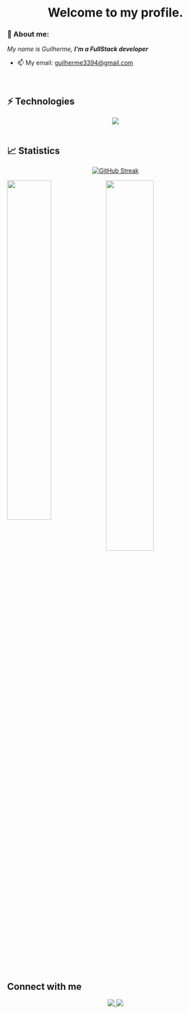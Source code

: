 <h1 align='center'> Welcome to my profile. </h1>

### 👋 About me:

<p>
  <em>
    My name is Guilherme, <strong>I'm a FullStack developer</strong>
  </em>
</p>
 
- 📫 My email: guilherme3394@gmail.com

<br>

## ⚡ Technologies

<div align="center">
  <img src="https://skillicons.dev/icons?i=php,js,ts,react,redux,css,docker,mysql,git,github,nodejs,bootstrap"></img>
  
</div>
  
<br>

## 📈 Statistics

<div align="center">

[![GitHub Streak](https://streak-stats.demolab.com?user=gcosta33&theme=dracula)](https://git.io/streak-stats)

</div>
<img align="left" width="45%" src="https://github-readme-stats.vercel.app/api?username=gcosta33&show_icons=true&theme=merko"></img>

<img width="47%" src="https://github-readme-stats.vercel.app/api/top-langs/?username=gcosta33&layout=compact&theme=merko"></img>



##  Connect with me

<div align="center">
  <p>
<a href="https://www.linkedin.com/in/guilherme-costa-m/"> 
	<img src="https://img.shields.io/badge/LinkedIn-0077B5?style=for-the-badge&logo=linkedin&logoColor=white" />
<a href="mailto:guilherme3394@gmail.com"> 
	<img src="https://img.shields.io/badge/Gmail-D14836?style=for-the-badge&logo=gmail&logoColor=white" />
 <a/>
<br><br>
</div>

